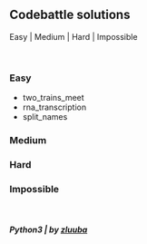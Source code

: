 ## Codebattle solutions
Easy | Medium | Hard | Impossible

<br>

### Easy
+ two_trains_meet
+ rna_transcription
+ split_names


### Medium


### Hard


### Impossible


<br>

##### Python3 | by [zluuba](https://codebattle.hexlet.io/users/9312)
